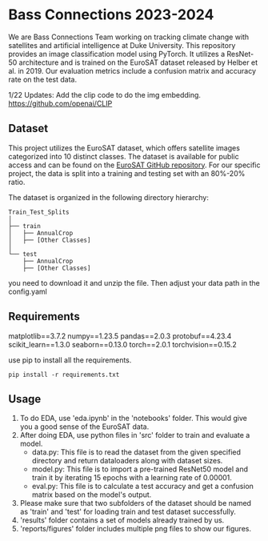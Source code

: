 # Bass Connections 2023-2024
We are Bass Connections Team working on tracking climate change with satellites and artificial intelligence at Duke University. This repository provides an image classification model using PyTorch. It utilizes a ResNet-50 architecture and is trained on the EuroSAT dataset released by Helber et al. in 2019. Our evaluation metrics include a confusion matrix and accuracy rate on the test data.

1/22 Updates: Add the clip code to do the img embedding.
https://github.com/openai/CLIP

## Dataset
This project utilizes the EuroSAT dataset, which offers satellite images categorized into 10 distinct classes. The dataset is available for public access and can be found on the [EuroSAT GitHub repository](https://github.com/phelber/EuroSAT). For our specific project, the data is split into a training and testing set with an 80%-20% ratio.

The dataset is organized in the following directory hierarchy:

```
Train_Test_Splits
│
├── train
│   ├── AnnualCrop
│   ├── [Other Classes]
│
└── test
    ├── AnnualCrop
    ├── [Other Classes]
```

you need to download it and unzip the file. Then adjust your data path in the config.yaml

## Requirements
matplotlib==3.7.2
numpy==1.23.5
pandas==2.0.3
protobuf==4.23.4
scikit_learn==1.3.0
seaborn==0.13.0
torch==2.0.1
torchvision==0.15.2

use pip to install all the requirements.
```
pip install -r requirements.txt
```

## Usage
1. To do EDA, use 'eda.ipynb' in the 'notebooks' folder. This would give you a good sense of the EuroSAT data.
2. After doing EDA, use python files in 'src' folder to train and evaluate a model.
   * data.py: This file is to read the dataset from the given specified directory and return dataloaders along with dataset sizes.
   * model.py: This file is to import a pre-trained ResNet50 model and train it by iterating 15 epochs with a learning rate of 0.00001.
   * eval.py: This file is to calculate a test accuracy and get a confusion matrix based on the model's output.
3. Please make sure that two subfolders of the dataset should be named as 'train' and 'test' for loading train and test dataset successfully.
4. 'results' folder contains a set of models already trained by us.
5. 'reports/figures' folder includes multiple png files to show our figures.
